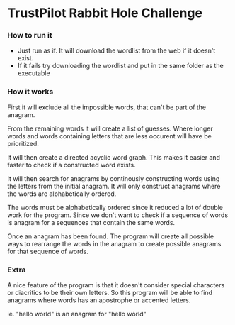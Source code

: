 # TrustPilot Rabbit Hole Challenge

### How to run it

- Just run as if. It will download the wordlist from the web if it doesn't exist.
- If it fails try downloading the wordlist and put in the same folder as the executable

### How it works

First it will exclude all the impossible words, that can't be part of the anagram.

From the remaining words it will create a list of guesses. Where longer words and words containing letters that are less occurent will have be prioritized.

It will then create a directed acyclic word graph. This makes it easier and faster to check if a constructed word exists.

It will then search for anagrams by continously constructing words using the letters from the initial anagram. It will only construct anagrams where the words are alphabetically ordered.

The words must be alphabetically ordered since it reduced a lot of double work for the program. Since we don't want to check if a sequence of words is anagram for a sequences that contain the same words.

Once an anagram has been found. The program will create all possible ways to rearrange the words in the anagram to create possible anagrams for that sequence of words. 

### Extra

A nice feature of the program is that it doesn't consider special characters or diacritics to be their own letters. So this program will be able to find anagrams where words has an apostrophe or accented letters.

ie. "hello world" is an anagram for "hëllo wôrld"